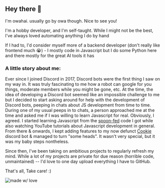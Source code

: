 ## Hey there 👋

I'm owahai. usually go by owa though. Nice to see you!

I'm a hobby developer, and I'm self-taught. While I might not be the best, I've always loved automating anything I do by hand

If I had to, I'd consider myself more of a backend developer (don't really like frontend much 😭) -
I mostly code in Javascript but I do some Python here and there mostly for the great AI tools it has

### A little story about me:

Ever since I joined Discord in 2017, Discord bots were the first thing I saw on my way in. It was truly fascinating to me how a robot can google for you things, moderate members while you might be gone, etc. At the time, the idea of developing a Discord bot seemed like an impossible challenge to me but I decided to start asking around for help with the development of Discord bots, peeping in chats about JS development from time to time. During one of my usual peeps in to chats, a person approached me at the time and asked me if I was willing to learn Javascript for real. Obviously, I agreed. I started learning Javascript from the [spoon-fed](https://en.wiktionary.org/wiki/spoon-feed) code I got while also watching YouTube tutorials about Javascript development in general. From there & onwards, I kept adding features to my now defunct [Cookie](https://github.com/owohai/cookie) discord bot & managed to turn "some heads". It wasn't very special, but it was my baby steps nontheless.

Since then, I've been taking on ambitious projects to regularly refresh my mind. While a lot of my projects are private for due reason (horrible code, unmaintained) -- I'd love to one day upload everything I have to GitHub.

That's all, Take care! :)

![made w/ love](https://img.shields.io/badge/made%20with-❤-red)

<!--
**owohai/owohai** is a ✨ _special_ ✨ repository because its `README.md` (this file) appears on your GitHub profile.

Here are some ideas to get you started:

- 🔭 I’m currently working on ...
- 🌱 I’m currently learning ...
- 👯 I’m looking to collaborate on ...
- 🤔 I’m looking for help with ...
- 💬 Ask me about ...
- 📫 How to reach me: ...
- 😄 Pronouns: ...
- ⚡ Fun fact: ...
-->
